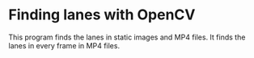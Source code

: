 # Finding lanes with OpenCV
This program finds the lanes in static images and MP4 files. 
It finds the lanes in every frame in MP4 files.